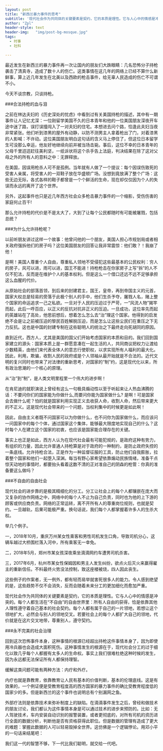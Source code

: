 ```yaml
---
layout: post
title: "新西兰暴力事件的思考"
subtitle: '现代社会作为共同体的关键要素是契约，它的本质是理性。它与人心中的情感是冲突的。每个人都生活在“不自由”的自由世界里：所有人自由的获得，恰是y依靠其他人理性遵守着自己基本的社会契约。'
author: "Zpl"
header-style: text
header-img:   "img/post-bg-mosque.jpg"
tags:
  - 时事
  - 社科
  
---
```

最近发生在新西兰的暴力事件再一次让国内的朋友们大跌眼睛：几名恐怖分子持枪袭击了清真寺，造成了数十人的伤亡。这类事情在这几年的网络上已经不算什么新鲜事，算上近几年发生在北美以及西欧的枪击事件，给无辜人民造成的伤亡不可谓不小。

今天不谈宗教，只谈持枪。

###合法持枪的血与泪

之前在林达夫妇的《历史深处的忧虑》中看到过有关美国持枪的描述，其中有一期事件让人记忆尤深：一位刚留学美国不久的日本青年和他的一位美国朋友深夜开车途中迷了路，误打误撞闯入了一对夫妇的住宅。本想进去问个路，恰逢此夫妇当夜非常紧张。他们听到漆黑的屋外有动静，以防不测男主人拿着枪出了门，对着漆黑的人影喊：不许动。这位美国朋友明白这句话的含义马上停住了，但这位日本留学生可没那么幸运，他友好地继续向前并被当场击毙。事后，这位不幸的日本青年的父母千里迢迢赶往美利坚，一纸诉状将这个杀手告上法庭，判决结果在除了这对父母之外的所有人的意料之中：无罪释放。

在美国，因误用枪杀人可不是孤例。当年就有人做了一个提议：每个因误伤致死的受害人亲属，将受害人的一双鞋子放在华盛顿广场。没想到竟放满了整个广场：这些无边无际，各式各样的鞋子都曾是一个个鲜活的生命，现在却仅仅因为个人的失误而永远的离开了这个世界。

另外，这起事件也只是近几年西方社会众多枪击暴力事件的一个缩影，受伤伤害的家庭何止百千!

那么允许持枪的代价是不是太大了，大到了让每个公民都随时有可能被屠戮，包括总统？


###为什么允许持枪呢？

以前听朋友讲过这样一个故事：他曾问他的一个朋友，美国人担心市规划局或者相关政府强拆他们的房子吗？这位美国朋友的回答让我非常震惊：他们敢？！我崩了他！

是啊！美国人尊重个人自由，尊重私人领地不受侵犯这些最基本的公民权利：穷人的房子，风可以进，雨可以进，国王不能进！持枪枪击在你家房子上写“拆”的人不仅不犯法，反而是在维护个人的基本权利。但是这么一个借口还远不远不足够承担这么血腥的代价。

从原始社会的部落首领，到后来的封建君主，国王，皇帝，再到帝国主义的元首，国家大权总是轻易的旁落于此极个别人的手中，他们生杀予夺，屠戮人名，赌上整个国家的命运追求一己之私欲。一旦对于人民的压迫过于严苛，一“风流人物”揭竿而起，此后一呼百应，以正义的反抗对抗非正义的压迫。一旦成功，这位率先而起的英雄站在了高处，他思前想后，想着怎么怎么去“治”理这个国家。他得到的启发绝不会是让之前被压迫的黎民百姓解脱压迫，而是怎么让这些尘民们在重压之下无力反抗。这也是中国的封建专制在这些聪明人的统治之下最终走向死胡同的原因。

直到近代，西方人，尤其是美国的国父们开始考虑国家的本质和目的。我们回到国家建立的源头：国家本质上是一群愿意凑在一起生活的人，共同商议把权力让渡给少数精英，由他们来代表全体人的意志行使职权，以求实现所有人福利的最大化。因此，利用，欺骗，收割人民的政府或是个人领袖从最开始就是不合法的。近代文明的复兴同时也带来了对法律的重新思考，对国家的“制”约，这是现代化以来，所有政治思潮的一个核心的原理。

从“治”到“制”，是人类文明里程里一个伟大的进步啊！

在肯尼迪的就职演说上曾经有这么一句极具煽动性以至于听起来让人热血沸腾的话：不要问你们的国家能为你做什么,而要问你能为国家做什么? 是啊！可是国家会去做什么呢？怕的就是国家利用实现正义去收获人命，收割人命，然后带来更大的不正义。这是现代社会带来的一个问题，当权利集中的时候更是如此啊！

因此，自由主义者既不问国家可以为你做什么，也不问你为国家做什么，而应该问一问国家中的每个个体，通过国家这个集体，能够最大限度地实现自己的什么？这时每个人在建立这个国家的初衷，也应该是国家能合理存在的关键。

事实上也正是如此，西方人认为在现代社会最有可能犯规的，是政府这种有势力，有组织的力量，因此允许普通人持枪算是对于政府的一种制约，是防止政府失控的一条底线。允许持枪合法，正是作为一种监督征服的工具，防止他们自我膨胀，拉着整个国家和他们一起堕入深渊。每当有野心家希望依靠煽动民族情绪，准备干点惊天动地的事情时，都要抬头看着这数不清的正对准自己的阴森的枪管：你真的准备要这么做吗？

###不自由的自由社会

现代社会的进步靠的是极其精细化的分工。分工让社会上的每个人都镶嵌在庞大而又复杂的协作网络之中，网络中的每个人不止为自己负责，同时也为他的上下游的顾客或供应商负责。网络的正常运转，离不开所有人的尊重岗位规则，也就是契约。一旦越轨，后果可能极严重。换句话说，我们每个人都掌握着许多人的生杀大权。

举几个例子。

一，2018年10月，重庆万州某女性乘客和男性司机发生口角，导致司机分心，这辆车越过大桥围栏落入河中，所有乘客无一幸免。

二，2018年5月，郑州市某女孩深夜乘坐滴滴网约车遭男司机杀害。

三，2017年6月，杭州市某女性保姆因和男主人发生纠纷，欲点火后灭火来赢得雇主的重新信任。不料最终火势没法控制，致这座楼被烧，四人因此丧生。

这些例子的作案者，无一例外，都有轻而易举就害死很多人的能力。令人感到绝望的是，这些趋势不仅不会消失，反而会随着未来分工的更加细化而愈加严重。

现代社会作为共同体的关键要素是契约，它的本质是理性。它与人心中的情感是冲突的。每个人都生活在“不自由”的自由世界里：所有人自由的获得，恰是依靠其他人理性遵守着自己基本的社会契约。每个人都有属于自己的一片领地，若想让这个领地扩大，必然会与别人的领地交叉。若要社会上的每个人都扩大自己的领地，代价就是在这片交叉地带，尊重别人，遵守契约。


###永不完美的社会治理


回到这次恐怖事件本身，这种事情的根源已经超出持枪这件事情本身了，因为即使用冷兵器也会造成大面积死伤。这种事情发生的根源在于，现代社会分工的过于细化以致几乎每个人都握有太多人的生命权。事实上我们很难杜绝这种时候的发生，因为永远都无法保证所有人都保持理智。

缓解这类问题可能有两种方法：内疗和外疗。

内疗也就是靠教育，依靠教育让人民有基本的价值判断，基本的伦理底线。这是有效果的，一个例证便是受教育程度高的西方国家的暴力事件的确比受教育程度低的国家少的多。但是新西兰的这个事件也说明总有个别漏网之鱼。

外部疗法则是依靠技术来弥补制度上的缺陷。在滴滴事件发生之后，曾经和做技术的朋友讨论，我们都认为这件事情本身是可以通过技术的进步来预防的。比如：无人驾驶技术，车内安装自动识别的报警装置，或者更彻底的，对所有司机的资历进行全面的数据分析，判断他是否有资格获得此职位。但是数据的管理有造成了更大的难题：掌握此数据的人可以轻易毁掉全世界。这仿佛是一个逻辑悖论。用邓小平的一句话来结尾吧：


我们这一代的智慧不够，下一代比我们聪明，就交给一代吧。

